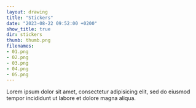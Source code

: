 ```yaml
---
layout: drawing
title: "Stickers"
date: "2023-08-22 09:52:00 +0200"
show_title: true
dir: stickers
thumb: thumb.png
filenames: 
- 01.png
- 02.png
- 03.png
- 04.png
- 05.png
---
```

Lorem ipsum dolor sit amet, consectetur adipisicing elit, sed do eiusmod tempor
incididunt ut labore et dolore magna aliqua.
